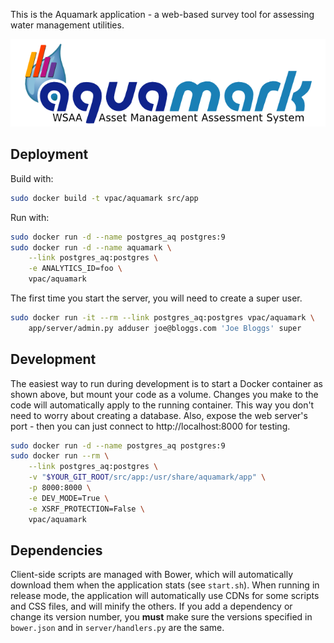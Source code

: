 This is the Aquamark application - a web-based survey tool for assessing
water management utilities.

![Aquamark Logo](doc/aquamark_logo.png)

## Deployment

Build with:

```bash
sudo docker build -t vpac/aquamark src/app
```

Run with:

```bash
sudo docker run -d --name postgres_aq postgres:9
sudo docker run -d --name aquamark \
    --link postgres_aq:postgres \
    -e ANALYTICS_ID=foo \
    vpac/aquamark
```

The first time you start the server, you will need to create a super user.

```bash
sudo docker run -it --rm --link postgres_aq:postgres vpac/aquamark \
    app/server/admin.py adduser joe@bloggs.com 'Joe Bloggs' super
```


## Development

The easiest way to run during development is to start a Docker container as
shown above, but mount your code as a volume. Changes you make to the code will
automatically apply to the running container. This way you don't need to worry
about creating a database. Also, expose the web server's port - then you can
just connect to http://localhost:8000 for testing.

```bash
sudo docker run -d --name postgres_aq postgres:9
sudo docker run --rm \
    --link postgres_aq:postgres \
    -v "$YOUR_GIT_ROOT/src/app:/usr/share/aquamark/app" \
    -p 8000:8000 \
    -e DEV_MODE=True \
    -e XSRF_PROTECTION=False \
    vpac/aquamark
```


## Dependencies

Client-side scripts are managed with Bower, which will automatically download
them when the application stats (see `start.sh`). When running in release
mode, the application will automatically use CDNs for some scripts and CSS
files, and will minify the others. If you add a dependency or change its
version number, you **must** make sure the versions specified in `bower.json`
and in `server/handlers.py` are the same.
